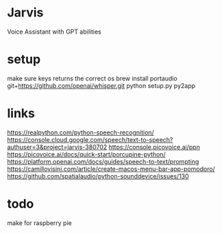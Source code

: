 # Jarvis
Voice Assistant with GPT abilities

# setup
make sure keys returns the correct os
brew install portaudio
git+https://github.com/openai/whisper.git
python setup.py py2app

# links
https://realpython.com/python-speech-recognition/
https://console.cloud.google.com/speech/text-to-speech?authuser=3&project=jarvis-380702
https://console.picovoice.ai/ppn
https://picovoice.ai/docs/quick-start/porcupine-python/
https://platform.openai.com/docs/guides/speech-to-text/prompting
https://camillovisini.com/article/create-macos-menu-bar-app-pomodoro/
https://github.com/spatialaudio/python-sounddevice/issues/130

# todo
make for raspberry pie
